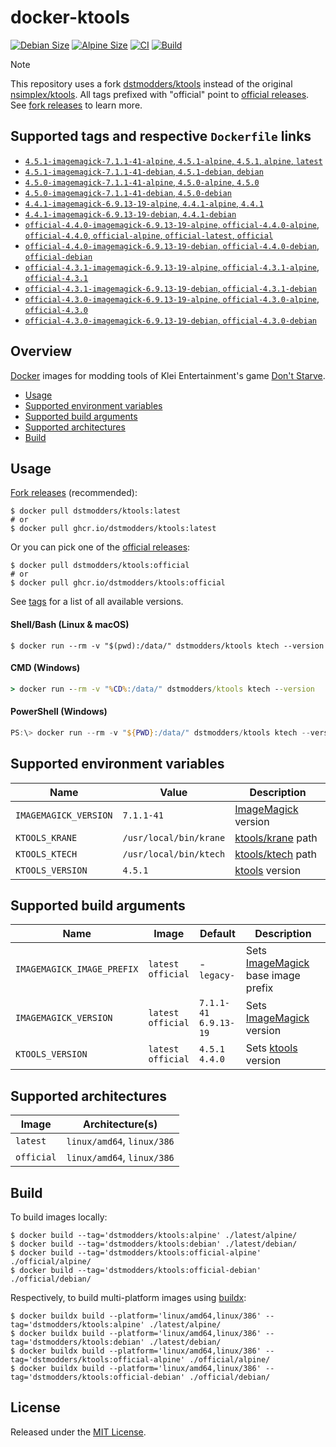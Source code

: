# docker-ktools

[![Debian Size]](https://hub.docker.com/r/dstmodders/ktools)
[![Alpine Size]](https://hub.docker.com/r/dstmodders/ktools)
[![CI]](https://github.com/dstmodders/docker-ktools/actions/workflows/ci.yml)
[![Build]](https://github.com/dstmodders/docker-ktools/actions/workflows/build.yml)

> [!NOTE]
> This repository uses a fork [dstmodders/ktools] instead of the original
> [nsimplex/ktools]. All tags prefixed with "official" point to
> [official releases]. See [fork releases] to learn more.

## Supported tags and respective `Dockerfile` links

- [`4.5.1-imagemagick-7.1.1-41-alpine`, `4.5.1-alpine`, `4.5.1`, `alpine`, `latest`](https://github.com/dstmodders/docker-ktools/blob/c809a8c784c271f65284365bc46e6138efd97733/latest/alpine/Dockerfile)
- [`4.5.1-imagemagick-7.1.1-41-debian`, `4.5.1-debian`, `debian`](https://github.com/dstmodders/docker-ktools/blob/c809a8c784c271f65284365bc46e6138efd97733/latest/debian/Dockerfile)
- [`4.5.0-imagemagick-7.1.1-41-alpine`, `4.5.0-alpine`, `4.5.0`](https://github.com/dstmodders/docker-ktools/blob/c809a8c784c271f65284365bc46e6138efd97733/latest/alpine/Dockerfile)
- [`4.5.0-imagemagick-7.1.1-41-debian`, `4.5.0-debian`](https://github.com/dstmodders/docker-ktools/blob/c809a8c784c271f65284365bc46e6138efd97733/latest/debian/Dockerfile)
- [`4.4.1-imagemagick-6.9.13-19-alpine`, `4.4.1-alpine`, `4.4.1`](https://github.com/dstmodders/docker-ktools/blob/c809a8c784c271f65284365bc46e6138efd97733/latest/alpine/Dockerfile)
- [`4.4.1-imagemagick-6.9.13-19-debian`, `4.4.1-debian`](https://github.com/dstmodders/docker-ktools/blob/c809a8c784c271f65284365bc46e6138efd97733/latest/debian/Dockerfile)
- [`official-4.4.0-imagemagick-6.9.13-19-alpine`, `official-4.4.0-alpine`, `official-4.4.0`, `official-alpine`, `official-latest`, `official`](https://github.com/dstmodders/docker-ktools/blob/c809a8c784c271f65284365bc46e6138efd97733/official/alpine/Dockerfile)
- [`official-4.4.0-imagemagick-6.9.13-19-debian`, `official-4.4.0-debian`, `official-debian`](https://github.com/dstmodders/docker-ktools/blob/c809a8c784c271f65284365bc46e6138efd97733/official/debian/Dockerfile)
- [`official-4.3.1-imagemagick-6.9.13-19-alpine`, `official-4.3.1-alpine`, `official-4.3.1`](https://github.com/dstmodders/docker-ktools/blob/c809a8c784c271f65284365bc46e6138efd97733/official/alpine/Dockerfile)
- [`official-4.3.1-imagemagick-6.9.13-19-debian`, `official-4.3.1-debian`](https://github.com/dstmodders/docker-ktools/blob/c809a8c784c271f65284365bc46e6138efd97733/official/debian/Dockerfile)
- [`official-4.3.0-imagemagick-6.9.13-19-alpine`, `official-4.3.0-alpine`, `official-4.3.0`](https://github.com/dstmodders/docker-ktools/blob/c809a8c784c271f65284365bc46e6138efd97733/official/alpine/Dockerfile)
- [`official-4.3.0-imagemagick-6.9.13-19-debian`, `official-4.3.0-debian`](https://github.com/dstmodders/docker-ktools/blob/c809a8c784c271f65284365bc46e6138efd97733/official/debian/Dockerfile)

## Overview

[Docker] images for modding tools of Klei Entertainment's game [Don't Starve].

- [Usage](#usage)
- [Supported environment variables](#supported-environment-variables)
- [Supported build arguments](#supported-build-arguments)
- [Supported architectures](#supported-architectures)
- [Build](#build)

## Usage

[Fork releases] (recommended):

```shell
$ docker pull dstmodders/ktools:latest
# or
$ docker pull ghcr.io/dstmodders/ktools:latest
```

Or you can pick one of the [official releases]:

```shell
$ docker pull dstmodders/ktools:official
# or
$ docker pull ghcr.io/dstmodders/ktools:official
```

See [tags] for a list of all available versions.

#### Shell/Bash (Linux & macOS)

```shell
$ docker run --rm -v "$(pwd):/data/" dstmodders/ktools ktech --version
```

#### CMD (Windows)

```cmd
> docker run --rm -v "%CD%:/data/" dstmodders/ktools ktech --version
```

#### PowerShell (Windows)

```powershell
PS:\> docker run --rm -v "${PWD}:/data/" dstmodders/ktools ktech --version
```

## Supported environment variables

| Name                  | Value                  | Description           |
| --------------------- | ---------------------- | --------------------- |
| `IMAGEMAGICK_VERSION` | `7.1.1-41`             | [ImageMagick] version |
| `KTOOLS_KRANE`        | `/usr/local/bin/krane` | [ktools/krane] path   |
| `KTOOLS_KTECH`        | `/usr/local/bin/ktech` | [ktools/ktech] path   |
| `KTOOLS_VERSION`      | `4.5.1`                | [ktools] version      |

## Supported build arguments

| Name                       | Image                    | Default                     | Description                          |
| -------------------------- | ------------------------ | --------------------------- | ------------------------------------ |
| `IMAGEMAGICK_IMAGE_PREFIX` | `latest`<br />`official` | -<br />`legacy-`            | Sets [ImageMagick] base image prefix |
| `IMAGEMAGICK_VERSION`      | `latest`<br />`official` | `7.1.1-41`<br />`6.9.13-19` | Sets [ImageMagick] version           |
| `KTOOLS_VERSION`           | `latest`<br />`official` | `4.5.1`<br />`4.4.0`        | Sets [ktools] version                |

## Supported architectures

| Image      | Architecture(s)            |
| ---------- | -------------------------- |
| `latest`   | `linux/amd64`, `linux/386` |
| `official` | `linux/amd64`, `linux/386` |

## Build

To build images locally:

```shell
$ docker build --tag='dstmodders/ktools:alpine' ./latest/alpine/
$ docker build --tag='dstmodders/ktools:debian' ./latest/debian/
$ docker build --tag='dstmodders/ktools:official-alpine' ./official/alpine/
$ docker build --tag='dstmodders/ktools:official-debian' ./official/debian/
```

Respectively, to build multi-platform images using [buildx]:

```shell
$ docker buildx build --platform='linux/amd64,linux/386' --tag='dstmodders/ktools:alpine' ./latest/alpine/
$ docker buildx build --platform='linux/amd64,linux/386' --tag='dstmodders/ktools:debian' ./latest/debian/
$ docker buildx build --platform='linux/amd64,linux/386' --tag='dstmodders/ktools:official-alpine' ./official/alpine/
$ docker buildx build --platform='linux/amd64,linux/386' --tag='dstmodders/ktools:official-debian' ./official/debian/
```

## License

Released under the [MIT License](https://opensource.org/licenses/MIT).

[alpine size]: https://img.shields.io/docker/image-size/dstmodders/ktools/alpine?label=alpine%20size&logo=docker
[build]: https://img.shields.io/github/actions/workflow/status/dstmodders/docker-ktools/build.yml?branch=main&label=build&logo=github
[buildx]: https://github.com/docker/buildx
[ci]: https://img.shields.io/github/actions/workflow/status/dstmodders/docker-ktools/ci.yml?branch=main&label=ci&logo=github
[debian size]: https://img.shields.io/docker/image-size/dstmodders/ktools/debian?label=debian%20size&logo=docker
[docker]: https://www.docker.com/
[don't starve]: https://www.klei.com/games/dont-starve
[dstmodders/ktools]: https://github.com/dstmodders/ktools
[fork releases]: https://github.com/dstmodders/ktools/releases
[imagemagick]: https://imagemagick.org/index.php
[ktools/krane]: https://github.com/dstmodders/ktools?tab=readme-ov-file#krane
[ktools/ktech]: https://github.com/dstmodders/ktools?tab=readme-ov-file#ktech
[ktools]: https://github.com/dstmodders/ktools
[nsimplex/ktools]: https://github.com/nsimplex/ktools
[official releases]: https://github.com/nsimplex/ktools/releases
[tags]: https://hub.docker.com/r/dstmodders/ktools/tags
